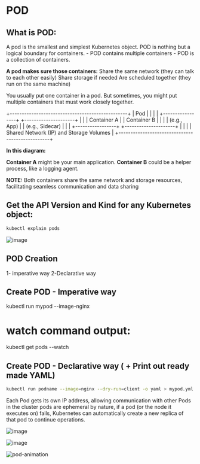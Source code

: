 # POD 

## What is POD:
A pod is the smallest and simplest Kubernetes object.
POD is nothing but a logical boundary for containers. - POD contains multiple containers - POD is a collection of containers.


**A pod makes sure those containers:**
Share the same network (they can talk to each other easily)
Share storage if needed
Are scheduled together (they run on the same machine)


You usually put one container in a pod. But sometimes, you might put multiple containers that must work closely together.

+-------------------------------------------------+
|                     Pod                         |
|                                                 |
|  +-----------------+   +---------------------+  |
|  |  Container A    |   |    Container B      |  |
|  |  (e.g., App)    |   |  (e.g., Sidecar)    |  |
|  +-----------------+   +---------------------+  |
|                                                 |
|  Shared Network (IP) and Storage Volumes        |
+-------------------------------------------------+

**In this diagram:**

**Container A** might be your main application.
**Container B** could be a helper process, like a logging agent.

**NOTE:** Both containers share the same network and storage resources, facilitating seamless communication and data sharing


## Get the API Version and Kind for any Kubernetes object:
```bash
kubectl explain pods
```

![image](https://github.com/user-attachments/assets/9c020a01-cc4e-4771-be11-3e2ef4286d0b)


## POD Creation
1- imperative way
2-Declarative way

## Create POD - Imperative way

kubectl run mypod --image-nginx

# watch command output:

kubectl get pods --watch 


## Create POD - Declarative way ( + Print out ready made YAML)
```bash
kubectl run podname --image=nginx --dry-run=client -o yaml > mypod.yml
```

Each Pod gets its own IP address, allowing communication with other Pods in the cluster
pods are ephemeral by nature, if a pod (or the node it executes on) fails, Kubernetes can automatically create a new replica of that pod to continue operations.





![image](https://github.com/user-attachments/assets/6868fdd8-dfa6-4bae-b294-e35377179641)



![image](https://github.com/user-attachments/assets/ae3cd716-ed2e-4c60-abf1-094103523777)



![pod-animation](https://github.com/user-attachments/assets/35c5d3ae-7671-4702-bb0f-71baa2a8870c)



